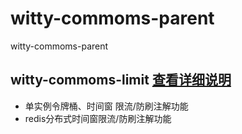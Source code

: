 # witty-commoms-parent
witty-commoms-parent
## witty-commoms-limit [查看详细说明](witty-commoms-limit/README.md)
* 单实例令牌桶、时间窗 限流/防刷注解功能
* redis分布式时间窗限流/防刷注解功能 
